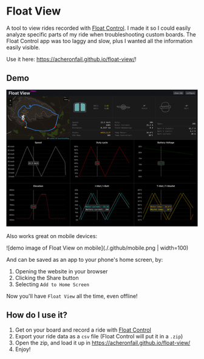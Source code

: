 # Float View

A tool to view rides recorded with [Float Control]. I made it so I could easily analyze specific parts of my ride when troubleshooting custom boards. The Float Control app was too laggy and slow, plus I wanted all the information easily visible.

Use it here: <https://acheronfail.github.io/float-view/>!

## Demo

![demo image of Float View in browser](./.github/demo.png)

Also works great on mobile devices:

![demo image of Float View on mobile](./.github/mobile.png | width=100)

And can be saved as an app to your phone's home screen, by:

1. Opening the website in your browser
2. Clicking the Share button
3. Selecting `Add to Home Screen`

Now you'll have `Float View` all the time, even offline!

## How do I use it?

1. Get on your board and record a ride with [Float Control]
2. Export your ride data as a `csv` file (Float Control will put it in a `.zip`)
3. Open the zip, and load it up in <https://acheronfail.github.io/float-view/>
4. Enjoy!

[Float Control]: https://apps.apple.com/us/app/float-control-vesc-companion/id1590924299
